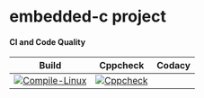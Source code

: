 # embedded-c project
#### CI and Code Quality
|Build|Cppcheck|Codacy
|:--:|:--:|:--:|
|[![Compile-Linux](https://github.com/Govardhan-Mogili/embedded-c/actions/workflows/Compile.yml/badge.svg)](https://github.com/Govardhan-Mogili/embedded-c/actions/workflows/Compile.yml)|[![Cppcheck](https://github.com/Govardhan-Mogili/embedded-c/actions/workflows/Codequality.yml/badge.svg)](https://github.com/Govardhan-Mogili/embedded-c/actions/workflows/Codequality.yml)
